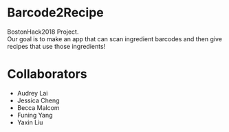 # Barcode2Recipe
BostonHack2018 Project.  
Our goal is to make an app that can scan ingredient barcodes and then give recipes that use those ingredients!

# Collaborators
* Audrey Lai
* Jessica Cheng
* Becca Malcom
* Funing Yang
* Yaxin Liu

